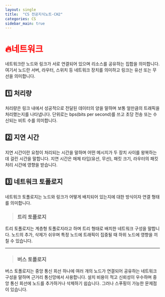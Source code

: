 ```yaml
---
layout: single
title:  "CS 전공지식노트-CH2"
categories: CS
sidebar_main: true
---
```



<style>H1{color:red; font-size:2.0em;}</style>

# :fire:네트워크

네트워크란 노드와 링크가 서로 연결되어 있으며 리소스를 공유하는 집합을 의미합니다. 여기서 노드란 서버, 라우터, 스위치 등 네트워크 장치를 의미하고 링크는 유선 또는 무선을 의미합니다.



## :one:  처리량

처리량은 링크 내에서 성공적으로 전달된 데이터의 양을 말하며 보통 얼만큼의 트래픽을 처리했는지를 나타냅니다. 단위로는 bps(bits per second)를 쓰고 초당 전송 또는 수신되는 비트 수를 의미합니다. 



## :two:  지연 시간

지연 시간이란 요청이 처리되는 시간을 말하며 어떤 메시지가 두 장치 사이를 왕복하는 데 걸린 시간을 말합니다. 지연 시간은 매체 타입(유선, 무선), 패킷 크기, 라우터의 패킷 처리 시간에 영향을 받습니다.



## :three:  네트워크 토폴로지

네트워크 토폴로지는 노드와 링크가 어떻게 배치되어 있는지에 대한 방식이자 연결 형태를 의미합니다.
>###  트리 토폴로지
트리 토폴로지는 계층형 토폴로지라고 하며 트리 형태로 배치한 네트워크 구성을 말합니다. 노드의 추가, 삭제가 쉬우며 특정 노드에 트래픽이 집중될 때 하위 노드에 영향을 끼칠 수 있습니다.

***

>###  버스 토폴로지
버스 토폴로지는 중앙 통신 회선 하나에 여러 개의 노드가 연결되어 공유하는 네트워크 구성을 말하며 근거리 통신망에서 사용합니다. 설치 비용이 적고 신뢰성이 우수하며 중앙 통신 회선에 노드를 추가하거나 삭제하기 쉽습니다. 그러나 스푸핑이 가능한 문제점이 있습니다.



